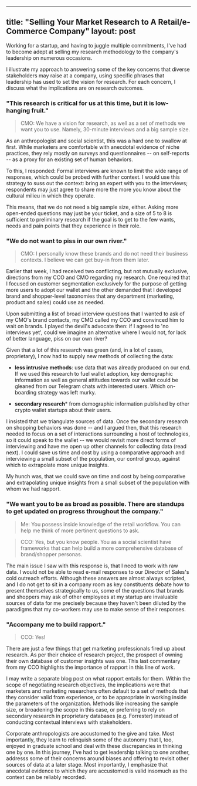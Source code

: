 
---
title: "Selling Your Market Research to A Retail/e-Commerce Company"
layout: post
---

Working for a startup, and having to juggle multiple commitments, I've had to become adept at selling my research methodology to the company's leadership on numerous occasions. 

I illustrate my approach to answering some of the key concerns that diverse stakeholders may raise at a company, using specific phrases that leadership has used to set the vision for research. For each concern, I discuss what the implications are on research outcomes. 

### "This research is critical for us at this time, but it is low-hanging fruit."

> CMO: We have a vision for research, as well as a set of methods we want you to use. Namely, 30-minute interviews and a big sample size. 

As an anthropologist and social scientist, this was a hard one to swallow at first. While marketers are comfortable with anecdotal evidence of niche practices, they rely mostly on surveys and questionnaires -- on self-reports -- as a proxy for an existing set of human behaviors. 

To this, I responded: Formal interviews are known to limit the wide range of responses, which could be probed with further context. I would use this strategy to suss out the context: bring an expert with you to the interviews; respondents may just agree to share more the more you know about the cultural milieu in which they operate. 

This means, that we do not need a big sample size, either. Asking more open-ended questions may just be your ticket, and a size of 5 to 8 is sufficient to preliminary research if the goal is to get to the few wants, needs and pain points that they experience in their role. 

### "We do not want to piss in our own river."

> CMO: I personally know these brands and do not need their business contexts. I believe we can get buy-in from them later.

Earlier that week, I had received two conflicting, but not mutually exclusive, directions from my CCO and CMO regarding my research. One required that I focused on customer segmentation exclusively for the purpose of getting more users to adopt our wallet and the other demanded that I developed brand and shopper-level taxonomies that any department (marketing, product and sales) could use as needed. 

Upon submitting a list of broad interview questions that I wanted to ask of my CMO's brand contacts, my CMO called my CCO and convinced him to wait on brands. I played the devil's advocate then: if I agreed to 'no interviews yet', could we imagine an alternative where I would not, for lack of better language, piss on our own river? 

Given that a lot of this research was green (and, in a lot of cases, proprietary), I now had to supply new methods of collecting the data:

- **less intrusive methods**: use data that was already produced on our end. If we used this research to fuel wallet adoption, key demographic information as well as general attitudes towards our wallet could be gleaned from our Telegram chats with interested users. Which on-boarding strategy was left murky. 

- **secondary research*** from demographic information published by other crypto wallet startups about their users. 

I insisted that we triangulate sources of data. Once the secondary research on shopping behaviors was done -- and I argued then, that this research needed to focus on a set of interactions surrounding a host of technologies, so it could speak to the wallet -- we would revisit more direct forms of interviewing and have me open up other channels for collecting data (read next). I could save us time and cost by using a comparative approach and interviewing a small subset of the population, our control group, against which to extrapolate more unique insights. 

My hunch was, that we could save on time and cost by being comparative and extrapolating unique insights from a small subset of the population with whom we had rapport. 

### "We want you to be as broad as possible. There are standups to get updated on progress throughout the company."

> Me: You possess inside knowledge of the retail workflow. You can help me think of more pertinent questions to ask. 

> CCO: Yes, but you know people. You as a social scientist have frameworks that can help build a more comprehensive database of brand/shopper personas. 

The main issue I saw with this response is, that I need to work with raw data. I would not be able to read e-mail responses to our Director of Sales's cold outreach efforts. Although these answers are almost always scripted, and I do not get to sit in a company room as key constituents debate how to present themselves strategically to us, some of the questions that brands and shoppers may ask of other employees at my startup are invaluable sources of data for me precisely because they haven't been diluted by the paradigms that my co-workers may use to make sense of their responses.  

### "Accompany me to build rapport."

> CCO: Yes! 

There are just a few things that get marketing professionals fired up about research. As per their choice of research project, the prospect of owning their own database of customer insights was one. This last commentary from my CCO highlights the importance of rapport in this line of work.

I may write a separate blog post on what rapport entails for them. Within the scope of negotiating research objectives, the implications were that marketers and marketing researchers often default to a set of methods that they consider valid from experience, or to be appropriate in working inside the parameters of the organization. Methods like increasing the sample size, or broadening the scope in this case, or preferring to rely on secondary research in proprietary databases (e.g. Forrester) instead of conducting contextual interviews with stakeholders.  

Corporate anthropologists are accustomed to the give and take. Most importantly, they learn to relinquish some of the autonomy that I, too, enjoyed in graduate school and deal with these discrepancies in thinking one by one. In this journey, I've had to get leadership talking to one another, addresss some of their concerns around biases and offering to revisit other sources of data at a later stage. Most importantly, I emphasize that anecdotal evidence to which they are accustomed is valid insomuch as the context can be reliably recorded. 

